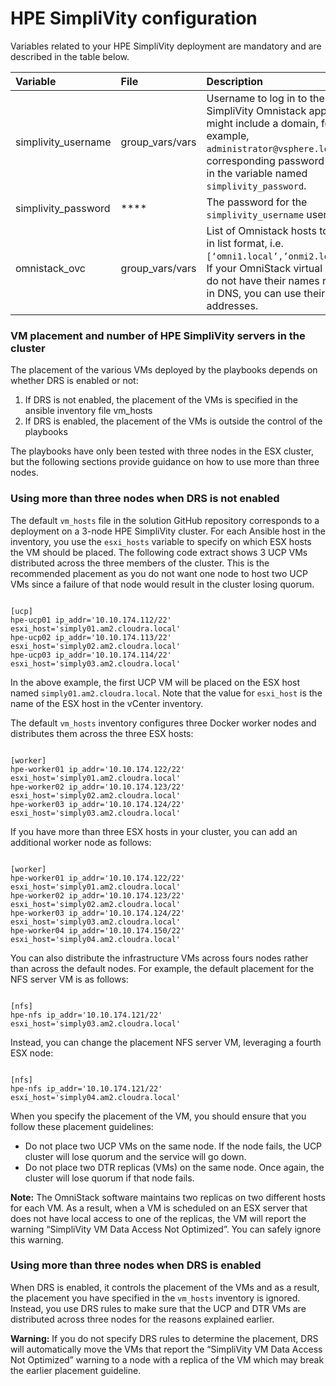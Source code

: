 # HPE SimpliVity configuration

Variables related to your HPE SimpliVity deployment are mandatory and are described in the table below.

|Variable|File|Description|
|:-------|:---|:----------|
|simplivity\_username|group_vars/vars|Username to log in to the HPE SimpliVity Omnistack appliances. It might include a domain, for example, `administrator@vsphere.local`. The corresponding password is stored in the variable named `simplivity_password`.|
|simplivity\_password|****|The password for the `simplivity_username` user.|
|omnistack\_ovc|group_vars/vars|List of Omnistack hosts to be used, in list format, i.e. `[‘omni1.local’,’onmi2.local’...]`. If your OmniStack virtual machines do not have their names registered in DNS, you can use their IP addresses.|

### VM placement and number of HPE SimpliVity servers in the cluster

The placement of the various VMs deployed by the playbooks depends on whether DRS is enabled or not:

1.  If DRS is not enabled, the placement of the VMs is specified in the ansible inventory file vm\_hosts
2.  If DRS is enabled, the placement of the VMs is outside the control of the playbooks

The playbooks have only been tested with three nodes in the ESX cluster, but the following sections provide guidance on how to use more than three nodes.

### Using more than three nodes when DRS is not enabled

The default `vm_hosts` file in the solution GitHub repository corresponds to a deployment on a 3-node HPE SimpliVity cluster. For each Ansible host in the inventory, you use the `esxi_hosts` variable to specify on which ESX hosts the VM should be placed. The following code extract shows 3 UCP VMs distributed across the three members of the cluster. This is the recommended placement as you do not want one node to host two UCP VMs since a failure of that node would result in the cluster losing quorum.

```

[ucp]
hpe-ucp01 ip_addr='10.10.174.112/22' esxi_host='simply01.am2.cloudra.local'
hpe-ucp02 ip_addr='10.10.174.113/22' esxi_host='simply02.am2.cloudra.local'
hpe-ucp03 ip_addr='10.10.174.114/22' esxi_host='simply03.am2.cloudra.local'

```

In the above example, the first UCP VM will be placed on the ESX host named `simply01.am2.cloudra.local`. Note that the value for `esxi_host` is the name of the ESX host in the vCenter inventory.

The default `vm_hosts` inventory configures three Docker worker nodes and distributes them across the three ESX hosts:

```

[worker]
hpe-worker01 ip_addr='10.10.174.122/22' esxi_host='simply01.am2.cloudra.local'
hpe-worker02 ip_addr='10.10.174.123/22' esxi_host='simply02.am2.cloudra.local'
hpe-worker03 ip_addr='10.10.174.124/22' esxi_host='simply03.am2.cloudra.local'

```

If you have more than three ESX hosts in your cluster, you can add an additional worker node as follows:

```

[worker]
hpe-worker01 ip_addr='10.10.174.122/22' esxi_host='simply01.am2.cloudra.local'
hpe-worker02 ip_addr='10.10.174.123/22' esxi_host='simply02.am2.cloudra.local'
hpe-worker03 ip_addr='10.10.174.124/22' esxi_host='simply03.am2.cloudra.local'
hpe-worker04 ip_addr='10.10.174.150/22' esxi_host='simply04.am2.cloudra.local'

```

You can also distribute the infrastructure VMs across fours nodes rather than across the default nodes. For example, the default placement for the NFS server VM is as follows:

```

[nfs]
hpe-nfs ip_addr='10.10.174.121/22'    esxi_host='simply03.am2.cloudra.local'

```

Instead, you can change the placement NFS server VM, leveraging a fourth ESX node:

```

[nfs]
hpe-nfs ip_addr='10.10.174.121/22'    esxi_host='simply04.am2.cloudra.local'

```

When you specify the placement of the VM, you should ensure that you follow these placement guidelines:

-   Do not place two UCP VMs on the same node. If the node fails, the UCP cluster will lose quorum and the service will go down.
-   Do not place two DTR replicas \(VMs\) on the same node. Once again, the cluster will lose quorum if that node fails.

**Note:** The OmniStack software maintains two replicas on two different hosts for each VM. As a result, when a VM is scheduled on an ESX server that does not have local access to one of the replicas, the VM will report the warning “SimpliVity VM Data Access Not Optimized”. You can safely ignore this warning.

### Using more than three nodes when DRS is enabled

When DRS is enabled, it controls the placement of the VMs and as a result, the placement you have specified in the `vm_hosts` inventory is ignored. Instead, you use DRS rules to make sure that the UCP and DTR VMs are distributed across three nodes for the reasons explained earlier.

**Warning:** If you do not specify DRS rules to determine the placement, DRS will automatically move the VMs that report the “SimpliVity VM Data Access Not Optimized” warning to a node with a replica of the VM which may break the earlier placement guideline.